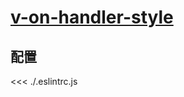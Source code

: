 # [v-on-handler-style](https://eslint.vuejs.org/rules/v-on-handler-style.html)

## 配置

<<< ./.eslintrc.js
